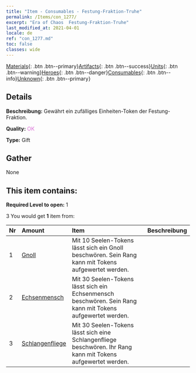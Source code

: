 ```yaml
---
title: "Item - Consumables - Festung-Fraktion-Truhe"
permalink: /Items/con_1277/
excerpt: "Era of Chaos  Festung-Fraktion-Truhe"
last_modified_at: 2021-04-01
locale: de
ref: "con_1277.md"
toc: false
classes: wide
---
```

 [Materials](/de/Items/){: .btn .btn--primary}[Artifacts](/de/Items/Artifacts/){: .btn .btn--success}[Units](/de/Items/Units/){: .btn .btn--warning}[Heroes](/de/Items/Heroes/){: .btn .btn--danger}[Consumables](/de/Items/Consumables/){: .btn .btn--info}[Unknown](/de/Items/Unknown/){: .btn .btn--primary}

## Details
 **Beschreibung:** Gewährt ein zufälliges Einheiten-Token der Festung-Fraktion.

 **Quality:** <span style="color: #DA70D6">OK</span>

 **Type:** Gift

## Gather

  None

## This item contains:

 **Required Level to open:** 1

 3 You would get **1** item  from:

  | Nr | Amount |     Item    | Beschreibung |
  |:---|:-------|:------------|:-----------:|
  | 1 | [Gnoll](/de/Items/unt_253/) | Mit 10 Seelen-Tokens lässt sich ein Gnoll beschwören. Sein Rang kann mit Tokens aufgewertet werden. | 
  | 2 | [Echsenmensch](/de/Items/unt_254/) | Mit 30 Seelen-Tokens lässt sich ein Echsenmensch beschwören. Sein Rang kann mit Tokens aufgewertet werden. | 
  | 3 | [Schlangenfliege](/de/Items/unt_255/) | Mit 30 Seelen-Tokens lässt sich eine Schlangenfliege beschwören. Ihr Rang kann mit Tokens aufgewertet werden. | 
